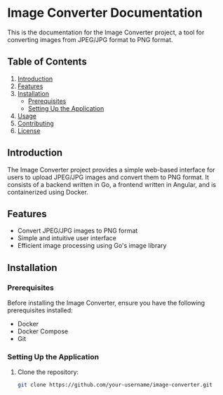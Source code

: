 # Image Converter Documentation

This is the documentation for the Image Converter project, a tool for converting images from JPEG/JPG format to PNG format.

## Table of Contents

1. [Introduction](#introduction)
2. [Features](#features)
3. [Installation](#installation)
   - [Prerequisites](#prerequisites)
   - [Setting Up the Application](#setting-up-the-application)
4. [Usage](#usage)
5. [Contributing](#contributing)
6. [License](#license)

## Introduction

The Image Converter project provides a simple web-based interface for users to upload JPEG/JPG images and convert them to PNG format. It consists of a backend written in Go, a frontend written in Angular, and is containerized using Docker.

## Features

- Convert JPEG/JPG images to PNG format
- Simple and intuitive user interface
- Efficient image processing using Go's image library

## Installation

### Prerequisites

Before installing the Image Converter, ensure you have the following prerequisites installed:

- Docker
- Docker Compose
- Git

### Setting Up the Application

1. Clone the repository:

   ```bash
   git clone https://github.com/your-username/image-converter.git